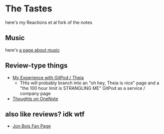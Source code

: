 # The Tastes

here's my Reactions et al fork of the notes

## Music

here's [a page about music][music]

[music]: 36a3e24d-0461-4fd9-8963-f9f67ee9227a.md

## Review-type things

- [My Experience with GitPod / Theia](5018398f-fa13-45a5-98ac-d640fe4d5a41.md)
  - THis will probably branch into an "oh hey, Theia is nice" page and a "the 100 hour limit is STRANGLING ME"  GitPod as a service / company page
- [Thoughts on OneNote][OneNote]

[OneNote]: 702d03a8-f5c6-45fc-9f2f-f3086d285226.md

## also like reviews? idk wtf

- [Jon Bois Fan Page][bois]

[bois]: 58044758-f43f-4f82-8fe6-b1eb4ab3293b.md
